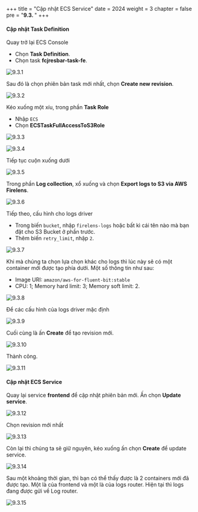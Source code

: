 +++
title = "Cập nhật ECS Service"
date = 2024
weight = 3
chapter = false
pre = "<b>9.3. </b>"
+++

#### Cập nhật Task Definition

Quay trở lại ECS Console

- Chọn **Task Definition**.
- Chọn task **fcjresbar-task-fe**.

![9.3.1](/images/9-logs-router-with-firelens/9.3.1.png)

Sau đó là chọn phiên bản task mới nhất, chọn **Create new revision**.

![9.3.2](/images/9-logs-router-with-firelens/9.3.2.png)

Kéo xuống một xíu, trong phần **Task Role**

- Nhập `ECS`
- Chọn **ECSTaskFullAccessToS3Role**

![9.3.3](/images/9-logs-router-with-firelens/9.3.3.png)

![9.3.4](/images/9-logs-router-with-firelens/9.3.4.png)

Tiếp tục cuộn xuống dưới

![9.3.5](/images/9-logs-router-with-firelens/9.3.5.png)

Trong phần **Log collection**, xổ xuống và chọn **Export logs to S3 via AWS Firelens**.

![9.3.6](/images/9-logs-router-with-firelens/9.3.6.png)

Tiếp theo, cấu hình cho logs driver

- Trong biến `bucket`, nhập `firelens-logs` hoặc bất kì cái tên nào mà bạn đặt cho S3 Bucket ở phần trước.
- Thêm biến `retry_limit`, nhập `2`.

![9.3.7](/images/9-logs-router-with-firelens/9.3.7.png)

Khi mà chúng ta chọn lựa chọn khác cho logs thì lúc này sẽ có một container mới được tạo phía dưới. Một số thông tin như sau:

- Image URI: `amazon/aws-for-fluent-bit:stable`
- CPU: 1; Memory hard limit: 3; Memory soft limit: 2.

![9.3.8](/images/9-logs-router-with-firelens/9.3.8.png)

Để các cấu hình của logs driver mặc định

![9.3.9](/images/9-logs-router-with-firelens/9.3.9.png)

Cuối cùng là ấn **Create** để tạo revision mới.

![9.3.10](/images/9-logs-router-with-firelens/9.3.10.png)

Thành công.

![9.3.11](/images/9-logs-router-with-firelens/9.3.11.png)

#### Cập nhật ECS Service

Quay lại service **frontend** để cập nhật phiên bản mới. Ấn chọn **Update service**.

![9.3.12](/images/9-logs-router-with-firelens/9.3.12.png)

Chọn revision mới nhất

![9.3.13](/images/9-logs-router-with-firelens/9.3.13.png)

Còn lại thì chúng ta sẽ giữ nguyên, kéo xuống ấn chọn **Create** để update service.

![9.3.14](/images/9-logs-router-with-firelens/9.3.14.png)

Sau một khoảng thời gian, thì bạn có thể thấy được là 2 containers mới đã được tạo. Một là của frontend và một là của logs router. Hiện tại thì logs đang được gửi về Log router.

![9.3.15](/images/9-logs-router-with-firelens/9.3.15.png)
